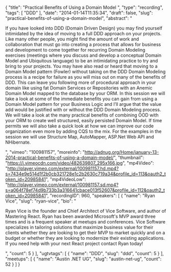 {
  "title": "Practical Benefits of Using a Domain Model ",
  "type": "recording",
  "tags": [
    "DDD"
  ],
  "date": "2014-01-14T11:35:34",
  "draft": false,
  "slug": "practical-benefits-of-using-a-domain-model",
  "abstract": "<p>If you have looked into DDD (Domain Driven Design) you may find yourself intimidated by the idea of moving to a full DDD approach on your projects. Like many other people, you might find the amount of work and collaboration that must go into creating a process that allows for business and development to come together for recurring Domain Modeling exercises (meetings where you discuss and develop a conceptual Domain Model and Ubiquitous language) to be an intimidating practice to try and bring to your projects. You may have also read or heard that moving to a Domain Model pattern (Fowler) without taking on the DDD Domain Modeling process is a recipe for failure as you will miss out on many of the benefits of DDD. This can leave you following more of procedural approach in your domain like using fat Domain Services or Repositories with an Anemic Domain Model mapped to the database by your ORM. In this session we will take a look at some of the immediate benefits you can gain from using a Domain Model pattern for your Business Logic and I’ll argue that the value add would be justified with or without the DDD Domain Modeling process. We will take a look at the many practical benefits of combining OOD with your ORM to create well structured, easily persisted Domain Model. If time permits we will also take a quick look at how we can improve our code organization even more by adding CQS to the mix. For the examples in the session we will use Structure Map, AutoMapper, ASP.Net Web API and NHibernate.</p>",
  "vimeo": "100981157",
  "moreinfo": "http://adnug.org/Home/january-13-2014-practical-benefits-of-using-a-domain-model/",
  "thumbnail": "https://i.vimeocdn.com/video/482639807_295x166.jpg",
  "mp4Video": "http://player.vimeo.com/external/100981157.hd.mp4?s=7434e9e514d1f2b0cb321728e1c2b2630c719a34&profile_id=113&oauth2_token_id=20985841",
  "mp4VideoLow": "http://player.vimeo.com/external/100981157.sd.mp4?s=a064f78ef74d9b733b3a316641cbace013f52607&profile_id=112&oauth2_token_id=20985841",
  "recordingID": 960,
  "speakers": [
    {
      "name": "Ryan Vice",
      "slug": "ryan-vice",
      "bio": "<p>Ryan Vice is the founder and Chief Architect of Vice Software, and author of Mastering React. Ryan has been awarded Microsoft's MVP award three times and is a frequent speaker at meetups and conferences. Vice Software specializes in tailoring solutions that maximize business value for their clients whether they are looking to get their MVP to market quickly and on a budget or whether they are looking to modernize their existing applications. If you need help with your next React project contact Ryan today!</p>",
      "count": 5
    }
  ],
  "ugtvtags": [
    {
      "name": "DDD",
      "slug": "ddd",
      "count": 5
    }
  ],
  "meetups": [
    {
      "name": "Austin .NET UG",
      "slug": "austin-net-ug",
      "count": 52
    }
  ]
}